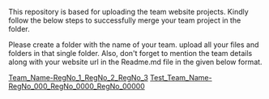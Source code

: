 This repository is based for uploading the team website projects. Kindly follow the below steps to successfully merge your team project in the folder.

Please create a folder with the name of your team. upload all your files and folders in that single folder.
Also, don't forget to mention the team details along with your website url in the Readme.md file in the given below format.

[Team_Name-RegNo_1_RegNo_2_RegNo_3](https://github.blog/)
[Test_Team_Name-RegNo_000_RegNo_0000_RegNo_00000](https://github.blog/)
